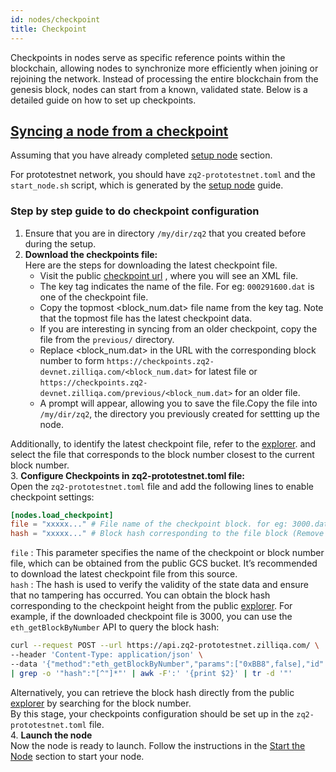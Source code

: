 ```yaml
---
id: nodes/checkpoint
title: Checkpoint 
---
```


Checkpoints in nodes serve as specific reference points within the blockchain, 
allowing nodes to synchronize more efficiently when joining or rejoining the network. 
Instead of processing the entire blockchain from the genesis block, nodes can start from 
a known, validated state. Below is a detailed guide on how to set up checkpoints.

## [Syncing a node from a checkpoint](#checkpoint-sync)
Assuming that you have already completed 
[setup node](../nodes/prototestnetnodes.md#setting-up-your-environment-and-building-zq2-node) section.

For prototestnet network, you should have `zq2-prototestnet.toml` and the `start_node.sh` 
script, which is generated by the [setup node](../nodes/prototestnetnodes.md#setting-up-your-environment-and-building-zq2-node) guide.

### Step by step guide to do checkpoint configuration

1. Ensure that you are in directory `/my/dir/zq2` that you created before during the setup.  
2. **Download the checkpoints file:**   
Here are the steps for downloading the latest checkpoint file.
    - Visit the public [checkpoint url](https://checkpoints.zq2-devnet.zilliqa.com/) , where you will see an XML file.
    - The key tag indicates the name of the file. For eg: `000291600.dat` is one of the checkpoint file.
    - Copy the topmost <block_num.dat> file name from the key tag. Note that the topmost file has the latest checkpoint data.
    - If you are interesting in syncing from an older checkpoint, copy the file from the `previous/` directory. 
    - Replace <block_num.dat> in the URL with the corresponding block number to form `https://checkpoints.zq2-devnet.zilliqa.com/<block_num.dat>`
    for latest file or `https://checkpoints.zq2-devnet.zilliqa.com/previous/<block_num.dat>` for an older file.
    - A prompt will appear, allowing you to save the file.Copy the file into `/my/dir/zq2`, the directory you previously created for settting up the node.

Additionally, to identify the latest checkpoint file, refer to the [explorer](https://explorer.zq2-prototestnet.zilliqa.com).
and select the file that corresponds to the block number closest to the current block number.  
3. **Configure Checkpoints in zq2-prototestnet.toml file:**  
Open the `zq2-prototestnet.toml` file and add the following lines to enable 
  checkpoint settings:
```toml
[nodes.load_checkpoint]
file = "xxxxx..." # File name of the checkpoint block. for eg: 3000.dat
hash = "xxxxx..." # Block hash corresponding to the file block (Remove '0x' prefix from hash if present)
```
`file` : This parameter specifies the name of the checkpoint or block number file, which
can be obtained from the public GCS bucket. It’s recommended to download the latest checkpoint
file from this source.  
`hash` : The hash is used to verify the validity of the state data and ensure that no 
tampering has occurred. You can obtain the block hash corresponding to the checkpoint height from the 
public [explorer](https://explorer.zq2-prototestnet.zilliqa.com/). For example, if the downloaded 
checkpoint file is 3000, you can use the `eth_getBlockByNumber` API to query the block hash:
```bash
curl --request POST --url https://api.zq2-prototestnet.zilliqa.com/ \
--header 'Content-Type: application/json' \
--data '{"method":"eth_getBlockByNumber","params":["0xBB8",false],"id":1,"jsonrpc":"2.0"}' \
| grep -o '"hash":"[^"]*"' | awk -F':' '{print $2}' | tr -d '"'
```
Alternatively, you can retrieve the block hash directly from the public 
[explorer](https://explorer.zq2-prototestnet.zilliqa.com/) by searching 
for the block number.  
By this stage, your checkpoints configuration should be set up in the `zq2-prototestnet.toml` file.  
4. **Launch the node**  
Now the node is ready to launch. Follow the instructions in the [Start the Node](../nodes/prototestnetnodes.md#start-the-node) section to start your node.
